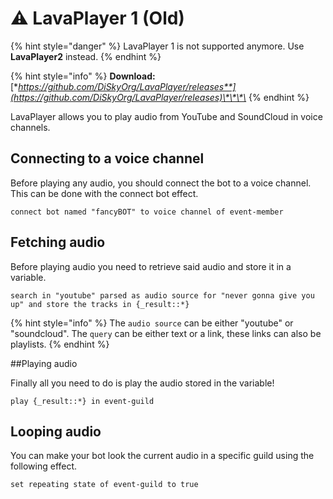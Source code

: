 # ⚠ LavaPlayer 1 (Old)

{% hint style="danger" %}
LavaPlayer 1 is not supported anymore. Use **LavaPlayer2** instead.
{% endhint %}

{% hint style="info" %}
**Download:** [**https://github.com/DiSkyOrg/LavaPlayer/releases**](https://github.com/DiSkyOrg/LavaPlayer/releases)\*\*\*\*
{% endhint %}

LavaPlayer allows you to play audio from YouTube and SoundCloud in voice channels.

## Connecting to a voice channel

Before playing any audio, you should connect the bot to a voice channel. This can be done with the connect bot effect.

```applescript
connect bot named "fancyBOT" to voice channel of event-member
```

## Fetching audio

Before playing audio you need to retrieve said audio and store it in a variable.

```applescript
search in "youtube" parsed as audio source for "never gonna give you up" and store the tracks in {_result::*}
```

{% hint style="info" %}
The `audio source` can be either "youtube" or "soundcloud". The `query` can be either text or a link, these links can also be playlists.
{% endhint %}

\##Playing audio

Finally all you need to do is play the audio stored in the variable!

```applescript
play {_result::*} in event-guild
```

## Looping audio

You can make your bot look the current audio in a specific guild using the following effect.

```applescript
set repeating state of event-guild to true
```
